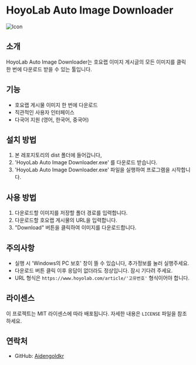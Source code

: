# HoyoLab Auto Image Downloader

![Icon](icon.ico)

## 소개
HoyoLab Auto Image Downloader는 호요랩 이미지 게시글의 모든 이미지를 클릭 한 번에 다운로드 받을 수 있는 툴입니다.

## 기능
- 호요랩 게시물 이미지 한 번에 다운로드
- 직관적인 사용자 인터페이스
- 다국어 지원 (영어, 한국어, 중국어)

## 설치 방법
1. 본 레포지토리의 dist 폴더에 들어갑니다,
2. 'HoyoLab Auto Image Downloader.exe' 를 다운로드 받습니다.
3. 'HoyoLab Auto Image Downloader.exe' 파일을 실행하여 프로그램을 시작합니다.

## 사용 방법
1. 다운로드할 이미지를 저장할 폴더 경로를 입력합니다.
2. 다운로드할 호요랩 게시물의 URL을 입력합니다.
3. "Download" 버튼을 클릭하여 이미지를 다운로드합니다.

## 주의사항
- 실행 시 'Windows의 PC 보호' 창이 뜰 수 있습니다, 추가정보를 눌러 실행주세요. 
- 다운로드 버튼 클릭 이후 응답이 없더라도 정상입니다. 잠시 기다려 주세요.
- URL 형식은 `https://www.hoyolab.com/article/'고유번호'` 형식이어야 합니다.

## 라이센스
이 프로젝트는 MIT 라이센스에 따라 배포됩니다. 자세한 내용은 `LICENSE` 파일을 참조하세요.

## 연락처
- GitHub: [Aidengoldkr](https://github.com/Aidengoldkr)

